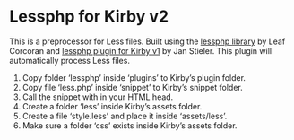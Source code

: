# Lessphp for Kirby v2

This is a preprocessor for Less files. Built using the [lessphp library](https://github.com/leafo/lessphp) by Leaf Corcoran and [lessphp plugin for Kirby v1](https://github.com/janstieler/kirby-lessphp) by Jan Stieler. This plugin will automatically process Less files.

1. Copy folder ‘lessphp’ inside ‘plugins’ to Kirby’s plugin folder.
2. Copy file ‘less.php’ inside ‘snippet’ to Kirby’s snippet folder.
3. Call the snippet with <?php snippet('less') ?> in your HTML head.
4. Create a folder ‘less’ inside Kirby’s assets folder.
5. Create a file ‘style.less’ and place it inside ‘assets/less’.
6. Make sure a folder ‘css’ exists inside Kirby’s assets folder.
